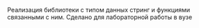Реализация библиотеки с типом данных стринг и функциями связанными с ним. Сделано для лабораторной работы в вузе
